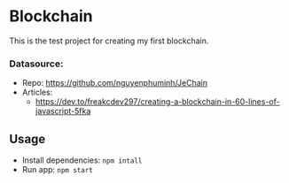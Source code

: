 # Blockchain

This is the test project for creating my first blockchain.

### Datasource:

- Repo: https://github.com/nguyenphuminh/JeChain
- Articles:
  - https://dev.to/freakcdev297/creating-a-blockchain-in-60-lines-of-javascript-5fka

## Usage
 - Install dependencies: `npm intall`
 - Run app: `npm start`
